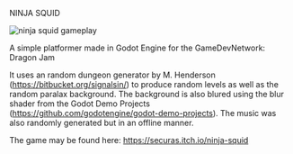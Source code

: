 NINJA SQUID

![ninja squid gameplay](https://img.itch.zone/aW1hZ2UvMTc0NDc0LzgxNDEyMy5naWY=/original/dhAbpM.gif)

A simple platformer made in Godot Engine for the GameDevNetwork: Dragon Jam

It uses an random dungeon generator by M. Henderson (https://bitbucket.org/signalsin/) to produce random levels as well as the random paralax background. The background is also blured using the blur shader from the Godot Demo Projects (https://github.com/godotengine/godot-demo-projects). The music was also randomly generated but in an offline manner.

The game may be found here: https://securas.itch.io/ninja-squid

